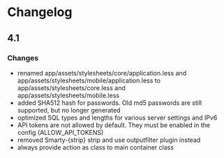 # Changelog

## 4.1

### Changes
- renamed app/assets/stylesheets/core/application.less and app/assets/stylesheets/mobile/application.less to app/assets/stylesheets/core.less and app/assets/stylesheets/mobile.less
- added SHA512 hash for passwords. Old md5 passwords are still supported, but no longer generated
- optimized SQL types and lengths for various server settings and IPv6
- API tokens are not allowed by default. They must be enabled in the config (ALLOW_API_TOKENS)
- removed Smarty-{strip} strip and use outputfilter plugin instead
- always provide action as class to main container class